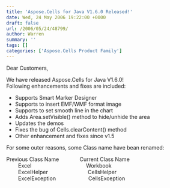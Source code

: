 ```yaml
---
title: 'Aspose.Cells for Java V1.6.0 Released!'
date: Wed, 24 May 2006 19:22:00 +0000
draft: false
url: /2006/05/24/48799/
author: Warren
summary: ''
tags: []
categories: ['Aspose.Cells Product Family']
---
```


Dear Customers,

  
We have released Aspose.Cells for Java V1.6.0!  
Following enhancements and fixes are included:

*   Supports Smart Marker Designer
*   Supports to insert EMF/WMF format image
*   Supports to set smooth line in the chart
*   Adds Area.setVisible() method to hide/unhide the area
*   Updates the demos
*   Fixes the bug of Cells.clearContent() method
*   Other enhancement and fixes since v1.5

For some outer reasons, some Class name have bean renamed:

Previous Class Name              Current Class Name  
        Excel                                     Workbook  
        ExcelHelper                           CellsHelper  
        ExcelException                      CellsException








